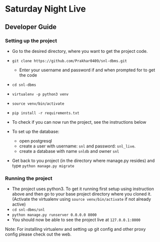 # Saturday Night Live

## Developer Guide

### Setting up the project

* Go to the desired directory, where you want to get the project code.
* `git clone https://github.com/Prakhar0409/snl-dbms.git`
  * Enter your username and password if and when prompted for to get the code
* `cd snl-dbms`
* `virtualenv -p python3 venv`
* `source venv/bin/activate`
* `pip install -r requirements.txt`
* To check if you can now run the project, see the instructions below

* To set up the database:
  * open postgresql
  * create a user with username: `snl` and password: `snl_live`. 
  * create a database with name `snldb` and owner `snl`
* Get back to you project (in the directory where manage.py resides) and type `python manage.py migrate`


### Running the project

* The project uses python3. To get it running first setup using instruction above and then go to your base project directory where you cloned it. (Activate the virtualenv using `source venv/bin/activate` if not already active)
* `cd snl-dbms/snl`
* `python manage.py runserver 0.0.0.0 8000`
* You should now be able to see the project live at `127.0.0.1:8000`

Note: For installing virtualenv and setting up git config and other proxy config please check out the web. 